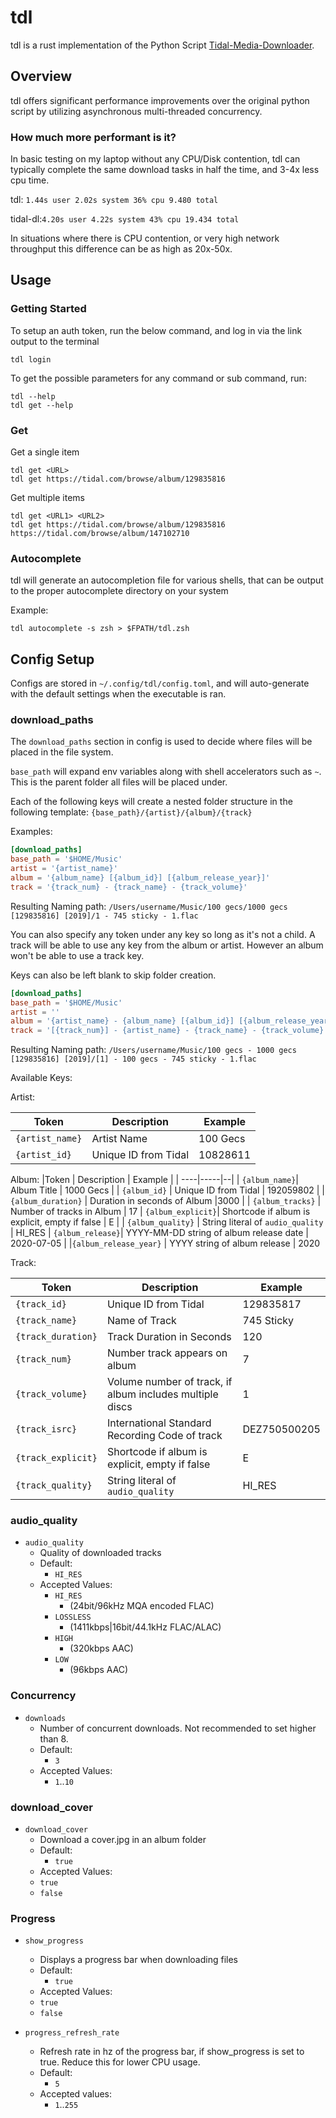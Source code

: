 # tdl
tdl is a rust implementation of the Python Script [Tidal-Media-Downloader](https://github.com/yaronzz/Tidal-Media-Downloader).

## Overview 

tdl offers significant performance improvements over the original python script by utilizing asynchronous multi-threaded concurrency.

### How much more performant is it?

In basic testing on my laptop without any CPU/Disk contention, tdl can typically complete the same download tasks in half the time, and 3-4x less cpu time. 

tdl: `1.44s user 2.02s system 36% cpu 9.480 total`

tidal-dl:`4.20s user 4.22s system 43% cpu 19.434 total`

In situations where there is CPU contention, or very high network throughput this difference can be as high as 20x-50x. 

## Usage

### Getting Started

To setup an auth token, run the below command, and log in via the link output to the terminal

```
tdl login
```

To get the possible parameters for any command or sub command, run:

```
tdl --help
tdl get --help
```

### Get

Get a single item

```
tdl get <URL>
tdl get https://tidal.com/browse/album/129835816
```

Get multiple items
```
tdl get <URL1> <URL2> 
tdl get https://tidal.com/browse/album/129835816 https://tidal.com/browse/album/147102710  
```


### Autocomplete

tdl will generate an autocompletion file for various shells, that can be output to the proper autocomplete directory on your system

Example:
```
tdl autocomplete -s zsh > $FPATH/tdl.zsh
```

## Config Setup

Configs are stored in `~/.config/tdl/config.toml`, and will auto-generate with the default settings when the executable is ran. 

### download_paths

The `download_paths` section in config is used to decide where files will be placed in the file system.



`base_path` will expand env variables along with shell accelerators such as `~`. This is the parent folder all files will be placed under.

Each of the following keys will create a nested folder structure in the following template:
`{base_path}/{artist}/{album}/{track}`


Examples: 

``` toml
[download_paths]
base_path = '$HOME/Music'
artist = '{artist_name}'
album = '{album_name} [{album_id}] [{album_release_year}]'
track = '{track_num} - {track_name} - {track_volume}'
```
Resulting Naming path:
`/Users/username/Music/100 gecs/1000 gecs [129835816] [2019]/1 - 745 sticky - 1.flac`

You can also specify any token under any key so long as it's not a child. A track will be able to use any key from the album or artist. However an album won't be able to use a track key.

Keys can also be left blank to skip folder creation.

``` toml
[download_paths]
base_path = '$HOME/Music'
artist = ''
album = '{artist_name} - {album_name} [{album_id}] [{album_release_year}]'
track = '[{track_num}] - {artist_name} - {track_name} - {track_volume}'
```

Resulting Naming path:
`/Users/username/Music/100 gecs - 1000 gecs [129835816] [2019]/[1] - 100 gecs - 745 sticky - 1.flac`

Available Keys:

Artist:

|Token | Description | Example |
| ----|-----|--|
| `{artist_name}`| Artist Name| 100 Gecs
| `{artist_id}` |  Unique ID from Tidal | 10828611

Album:
|Token | Description | Example |
| ----|-----|--|
| `{album_name}`| Album Title | 1000 Gecs |
| `{album_id}` | Unique ID from Tidal | 192059802   |
| `{album_duration}` | Duration in seconds of Album |3000 | 
| `{album_tracks}` | Number of tracks in Album | 17
| `{album_explicit}`| Shortcode if album is explicit, empty if false | E |
| `{album_quality}` | String literal of `audio_quality` | HI_RES
| `{album_release}`| YYYY-MM-DD string of album release date | 2020-07-05 |
|`{album_release_year}` | YYYY string of album release | 2020 

Track: 

|Token | Description | Example |
| ----|-----|--|
  | `{track_id}` | Unique ID from Tidal | 129835817
  | `{track_name}` | Name of Track | 745 Sticky 
  | `{track_duration}` | Track Duration in Seconds | 120
  | `{track_num}` | Number track appears on album | 7 
  | `{track_volume}` | Volume number of track, if album includes multiple discs | 1 
  | `{track_isrc}` | International Standard Recording Code of track | DEZ750500205
  | `{track_explicit}` | Shortcode if album is explicit, empty if false  | E
  | `{track_quality}` | String literal of `audio_quality` | HI_RES


### audio_quality

- `audio_quality` 
  - Quality of downloaded tracks
  - Default:
    - `HI_RES`
  - Accepted Values:
    - `HI_RES` 
      - (24bit/96kHz MQA encoded FLAC)
    - `LOSSLESS` 
      - (1411kbps|16bit/44.1kHz FLAC/ALAC)
    - `HIGH` 
      - (320kbps AAC)
    - `LOW` 
      - (96kbps AAC)

### Concurrency

- `downloads`
    - Number of concurrent downloads. Not recommended to set higher than 8.
    - Default:
        - `3`
    - Accepted Values:
        - `1`..`10`


### download_cover

- `download_cover` 
  - Download a cover.jpg in an album folder
  - Default: 
    - `true`
  - Accepted Values: 
  - `true`
  - `false`

### Progress

- `show_progress`
  - Displays a progress bar when downloading files
  - Default: 
    - `true`
  - Accepted Values: 
  - `true`
  - `false`

- `progress_refresh_rate` 
  - Refresh rate in hz of the progress bar, if show_progress is set to true. Reduce this for lower CPU usage. 
  - Default:
    -  `5`
  - Accepted values: 
    - `1`..`255`
